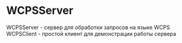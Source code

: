# WCPSServer
WCPSServer - сервер для обработки запросов на языке WCPS
WCPSClient - простой клиент для демонстрации работы сервера
